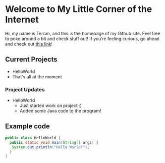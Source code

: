 # Welcome to My Little Corner of the Internet

Hi, my name is Terran, and this is the homepage of my Github site. Feel free to poke around a bit and check stuff out!
If you're feeling curious, go ahead and check out [this link](https://www.youtube.com/watch?v=dQw4w9WgXcQ)!

## Current Projects

* HelloWorld
* That's all at the moment

### Project Updates

* HelloWorld
  * Just started work on project :)
  * Added some Java code to the program!
  
## Example code

```Java
public class HelloWorld {
  public static void main(String[] args) {
   System.out.println("Hello World!");
  }
}
```
